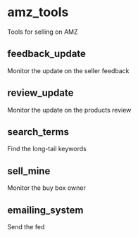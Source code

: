 # amz_tools
Tools for selling on AMZ

## feedback_update
Monitor the update on the seller feedback

## review_update
Monitor the update on the products review

## search_terms
Find the long-tail keywords

## sell_mine
Monitor the buy box owner

## emailing_system
Send the fed
